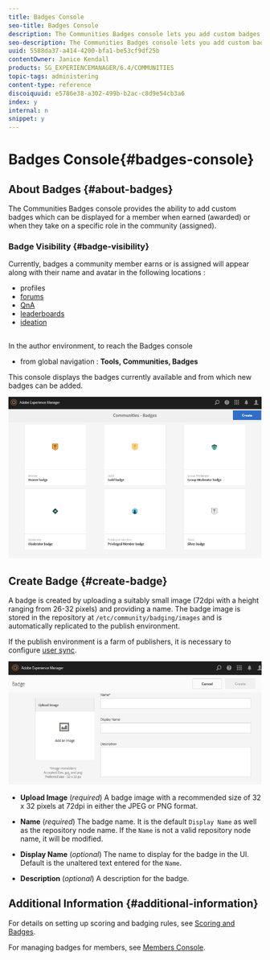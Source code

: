 ```yaml
---
title: Badges Console
seo-title: Badges Console
description: The Communities Badges console lets you add custom badges that can be displayed for members when earned (awarded) or when they take on a specific role in the community (assigned)
seo-description: The Communities Badges console lets you add custom badges that can be displayed for members when earned (awarded) or when they take on a specific role in the community (assigned)
uuid: 5588da37-a414-4200-bfa1-be53cf9df25b
contentOwner: Janice Kendall
products: SG_EXPERIENCEMANAGER/6.4/COMMUNITIES
topic-tags: administering
content-type: reference
discoiquuid: e5786e38-a302-499b-b2ac-c8d9e54cb3a6
index: y
internal: n
snippet: y
---
```


# Badges Console{#badges-console}

## About Badges {#about-badges}

The Communities Badges console provides the ability to add custom badges which can be displayed for a member when earned (awarded) or when they take on a specific role in the community (assigned).

### Badge Visibility {#badge-visibility}

Currently, badges a community member earns or is assigned will appear along with their name and avatar in the following locations :

* profiles
* [forums](../../communities/using/forum.md)
* [QnA](../../communities/using/working-with-qna.md)
* [leaderboards](../../communities/using/enabling-leaderboard.md)
* [ideation](../../communities/using/ideation-feature.md)

##

In the author environment, to reach the Badges console

* from global navigation : **Tools, Communities, Badges**

This console displays the badges currently available and from which new badges can be added.

![](assets/chlimage_1-249.png)

## Create Badge {#create-badge}

A badge is created by uploading a suitably small image (72dpi with a height ranging from 26-32 pixels) and providing a name. The badge image is stored in the repository at `/etc/community/badging/images` and is automatically replicated to the publish environment.

If the publish environment is a farm of publishers, it is necessary to configure [user sync](../../communities/using/sync.md).

![](assets/chlimage_1-250.png)

* **Upload Image** 
  (*required*) A badge image with a recommended size of 32 x 32 pixels at 72dpi in either the JPEG or PNG format.

* **Name** 
  (*required*) The badge name. It is the default `Display Name` as well as the repository node name. If the `Name` is not a valid repository node name, it will be modified.

* **Display Name** 
  (*optional*) The name to display for the badge in the UI. Default is the unaltered text entered for the `Name`.

* **Description** 
  (*optional*) A description for the badge.

## Additional Information {#additional-information}

For details on setting up scoring and badging rules, see [Scoring and Badges](../../communities/using/implementing-scoring.md).

For managing badges for members, see [Members Console](../../communities/using/members.md).
